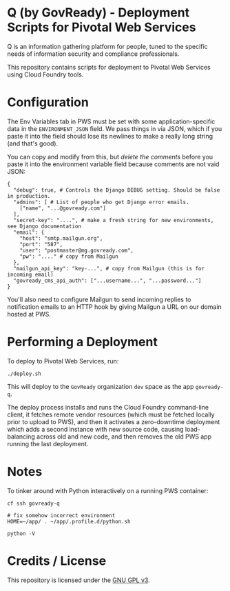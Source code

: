 # Q (by GovReady) - Deployment Scripts for Pivotal Web Services

Q is an information gathering platform for people, tuned to the specific needs of information security and compliance professionals.

This repository contains scripts for deployment to Pivotal Web Services using Cloud Foundry tools.

# Configuration

The Env Variables tab in PWS must be set with some application-specific data in the `ENVIRONMENT_JSON` field. We pass things in via JSON, which if you paste it into the field should lose its newlines to make a really long string (and that's good).

You can copy and modify from this, but _delete the comments_ before you paste it into the environment variable field because comments are not vaid JSON:

	{
	  "debug": true, # Controls the Django DEBUG setting. Should be false in production.
	  "admins": [ # List of people who get Django error emails.
	    ["name", "...@govready.com"]
	  ],
	  "secret-key": "....", # make a fresh string for new environments, see Django documentation
	  "email": {
	    "host": "smtp.mailgun.org",
	    "port": "587",
	    "user": "postmaster@mg.govready.com",
	    "pw": "...." # copy from Mailgun
	  },
	  "mailgun_api_key": "key-...", # copy from Mailgun (this is for incoming email)
	  "govready_cms_api_auth": ["...username...", "...password..."]
	}

You'll also need to configure Mailgun to send incoming replies to notification emails to an HTTP hook by giving Mailgun a URL on our domain hosted at PWS.

# Performing a Deployment

To deploy to Pivotal Web Services, run:

	./deploy.sh

This will deploy to the `GovReady` organization `dev` space as the app `govready-q`.

The deploy process installs and runs the Cloud Foundry command-line client, it fetches remote vendor resources (which must be fetched locally prior to upload to PWS), and then it activates a zero-downtime deployment which adds a second instance with new source code, causing load-balancing across old and new code, and then removes the old PWS app running the last deployment.


# Notes

To tinker around with Python interactively on a running PWS container:

	cf ssh govready-q

	# fix somehow incorrect environment
	HOME=~/app/ . ~/app/.profile.d/python.sh 

	python -V


# Credits / License

This repository is licensed under the [GNU GPL v3](LICENSE.md).
